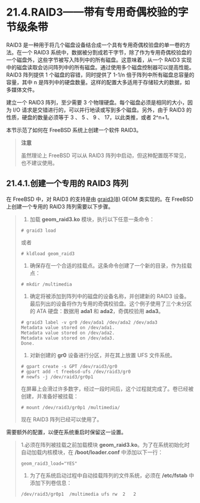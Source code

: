 # 21.4.RAID3——带有专用奇偶校验的字节级条带

RAID3 是一种用于将几个磁盘设备结合成一个具有专用奇偶校验盘的单一卷的方法。在一个 RAID3 系统中，数据被分割成若干字节，除了作为专用奇偶校验盘的一个磁盘外，这些字节被写入阵列中的所有磁盘。这意味着，从一个 RAID3 实现中的磁盘读取会访问阵列中的所有磁盘。通过使用多个磁盘控制器可以提高性能。RAID3 阵列提供 1 个磁盘的容错，同时提供了 1-1/n 倍于阵列中所有磁盘总容量的容量，其中 n 是阵列中的硬盘数量。这样的配置大多适用于存储较大的数据，如多媒体文件。

建立一个 RAID3 阵列，至少需要 3 个物理硬盘。每个磁盘必须是相同的大小，因为 I/O 请求是交错进行的，可以并行地读或写到多个磁盘。另外，由于 RAID3 的性质，硬盘的数量必须等于 3 、 5 、 9 、 17，以此类推，或者 2^n+1。

本节示范了如何在 FreeBSD 系统上创建一个软件 RAID3。

> **注意**
>
> 虽然理论上 FreeBSD 可以从 RAID3 阵列中启动，但这种配置既不常见，也不建议使用。

## 21.4.1.创建一个专用的 RAID3 阵列

在 FreeBSD 中，对 RAID3 的支持是由 [graid3(8)](https://www.freebsd.org/cgi/man.cgi?query=graid3&sektion=8&format=html) GEOM 类实现的。在 FreeBSD 上创建一个专用的 RAID3 阵列需要以下步骤。

> 1. 加载 **geom_raid3.ko** 模块，执行以下任意一条命令：
>
> ```shell-session
> # graid3 load
> ```
>
> 或者
>
> ```shell-session
> # kldload geom_raid3
> ```
>
> 1. 确保存在一个合适的挂载点。这条命令创建了一个新的目录，作为挂载点：
>
> ```shell-session
> # mkdir /multimedia
> ```
>
> 1. 确定将被添加到阵列中的磁盘的设备名称，并创建新的 RAID3 设备。最后列出的设备将作为专用的奇偶校验盘。这个例子使用了三个未分区的 ATA 硬盘：数据用 **ada1** 和 **ada2**，奇偶校验用 **ada3**。
>
> ```shell-session
> # graid3 label -v gr0 /dev/ada1 /dev/ada2 /dev/ada3
> Metadata value stored on /dev/ada1.
> Metadata value stored on /dev/ada2.
> Metadata value stored on /dev/ada3.
> Done.
> ```
>
> 1. 对新创建的 **gr0** 设备进行分区，并在其上放置 UFS 文件系统。
>
> ```shell-session
> # gpart create -s GPT /dev/raid3/gr0
> # gpart add -t freebsd-ufs /dev/raid3/gr0
> # newfs -j /dev/raid3/gr0p1
> ```
>
> 在屏幕上会滑过许多数字，经过一段时间后，这个过程就完成了。卷已经被创建，并准备好被挂载：
>
> ```shell-session
> # mount /dev/raid3/gr0p1 /multimedia/
> ```
>
> 现在 RAID3 阵列已经可以使用了。

需要额外的配置，以便在系统重启时保留这一设置。

> 1.必须在阵列被挂载之前加载模块 **geom_raid3.ko**。为了在系统初始化时自动加载内核模块，在 **/boot/loader.conf** 中添加以下一行：
>
> ```shell-session
> geom_raid3_load="YES"
> ```
>
> 1. 为了在系统启动过程中自动挂载阵列的文件系统，必须在 **/etc/fstab** 中添加下列卷信息：
>
> ```shell-session
> /dev/raid3/gr0p1	/multimedia	ufs	rw	2	2
> ```
